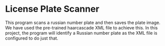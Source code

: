# License Plate Scanner
This program scans a russian number plate and then saves the plate image. We have used the pre-trained haarcascade XML file to achieve this. In this project, the program will identify a Russian number plate as the XML file is configured to do just that.
